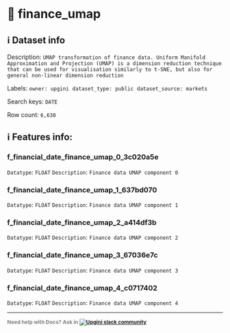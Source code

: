 # 📖 finance_umap 
## ℹ️ Dataset info 
Description: `UMAP transformation of finance data. Uniform Manifold Approximation and Projection (UMAP) is a dimension reduction technique that can be used for visualisation similarly to t-SNE, but also for general non-linear dimension reduction` 

Labels: ` owner: upgini ` &nbsp;` dataset_type: public ` &nbsp;` dataset_source: markets ` &nbsp;

Search keys: 
` DATE ` &nbsp;

Row count: `6,630` 

## ℹ️ Features info:

### f_financial_date_finance_umap_0_3c020a5e
`Datatype`: `FLOAT`
`Description`: `Finance data UMAP component 0`

### f_financial_date_finance_umap_1_637bd070
`Datatype`: `FLOAT`
`Description`: `Finance data UMAP component 1`

### f_financial_date_finance_umap_2_a414df3b
`Datatype`: `FLOAT`
`Description`: `Finance data UMAP component 2`

### f_financial_date_finance_umap_3_67036e7c
`Datatype`: `FLOAT`
`Description`: `Finance data UMAP component 3`

### f_financial_date_finance_umap_4_c0717402
`Datatype`: `FLOAT`
`Description`: `Finance data UMAP component 4`



---

<span style="color:grey;font-weight:700;font-size:12px">
    Need help with Docs? Ask in
    <a href="https://4mlg.short.gy/join-upgini-community">
        <img alt="Upgini slack community" src="https://img.shields.io/badge/slack-@upgini-orange.svg?logo=slack">
    </a>
</span>